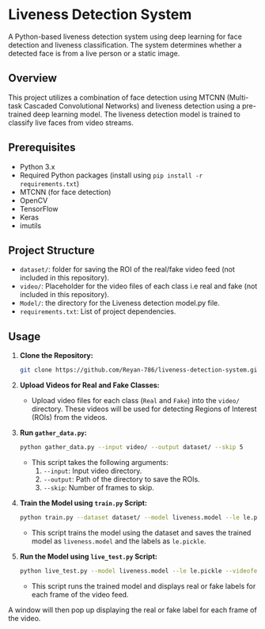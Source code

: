 # Liveness Detection System

A Python-based liveness detection system using deep learning for face detection and liveness classification. The system determines whether a detected face is from a live person or a static image.

## Overview

This project utilizes a combination of face detection using MTCNN (Multi-task Cascaded Convolutional Networks) and liveness detection using a pre-trained deep learning model. The liveness detection model is trained to classify live faces from video streams.

## Prerequisites

- Python 3.x
- Required Python packages (install using `pip install -r requirements.txt`)
- MTCNN (for face detection)
- OpenCV
- TensorFlow
- Keras
- imutils

## Project Structure

- `dataset/`: folder for saving the ROI of the real/fake video feed (not included in this repository). 
- `video/`: Placeholder for the video files of each class i.e real and fake (not included in this repository).
- `Model/`: the directory for the Liveness detection model.py file.
- `requirements.txt`: List of project dependencies.

## Usage

1. **Clone the Repository:**

    ```bash
    git clone https://github.com/Reyan-786/liveness-detection-system.git
    ```

2. **Upload Videos for Real and Fake Classes:**

   - Upload video files for each class (`Real` and `Fake`) into the `video/` directory. These videos will be used for detecting Regions of Interest (ROIs) from the videos.

3. **Run `gather_data.py`:**

    ```bash
    python gather_data.py --input video/ --output dataset/ --skip 5
    ```

   - This script takes the following arguments:
     1. `--input`: Input video directory.
     2. `--output`: Path of the directory to save the ROIs.
     3. `--skip`: Number of frames to skip.

4. **Train the Model using `train.py` Script:**

    ```bash
    python train.py --dataset dataset/ --model liveness.model --le le.pickle
    ```

   - This script trains the model using the dataset and saves the trained model as `liveness.model` and the labels as `le.pickle`.

5. **Run the Model using `live_test.py` Script:**

    ```bash
    python live_test.py --model liveness.model --le le.pickle --videofeed "source of the video feed"
    ```

   - This script runs the trained model and displays real or fake labels for each frame of the video feed.

A window will then pop up displaying the real or fake label for each frame of the video.

